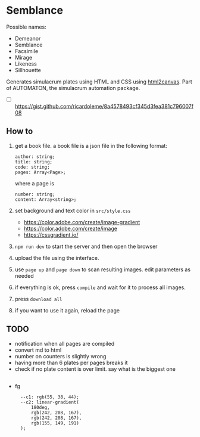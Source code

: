 # Semblance

Possible names:

-   Demeanor
-   Semblance
-   Facsimile
-   Mirage
-   Likeness
-   Sillhouette

Generates simulacrum plates using HTML and CSS using [html2canvas](https://html2canvas.hertzen.com/). Part of AUTOMATON, the simulacrum automation package.

-   [ ] https://gist.github.com/ricardoleme/8a4578493cf345d3fea381c796007f08

## How to

1.  get a book file. a book file is a json file in the following format:

        author: string;
        title: string;
        code: string;
        pages: Array<Page>;

    where a page is

        number: string;
        content: Array<string>;

1.  set background and text color in `src/style.css`
    -   https://color.adobe.com/create/image-gradient
    -   https://color.adobe.com/create/image
    -   https://cssgradient.io/
1.  `npm run dev` to start the server and then open the browser
1.  upload the file using the interface.
1.  use `page up` and `page down` to scan resulting images. edit parameters as needed
1.  if everything is ok, press `compile` and wait for it to process all images.
1.  press `download all`
1.  if you want to use it again, reload the page

## TODO

-   notification when all pages are compiled
-   convert md to html
-   number on counters is slightly wrong
-   having more than 6 plates per pages breaks it
-   check if no plate content is over limit. say what is the biggest one

##

-   fg

          --c1: rgb(55, 38, 44);
          --c2: linear-gradient(
              180deg,
              rgb(242, 208, 167),
              rgb(242, 208, 167),
              rgb(155, 149, 191)
          );
